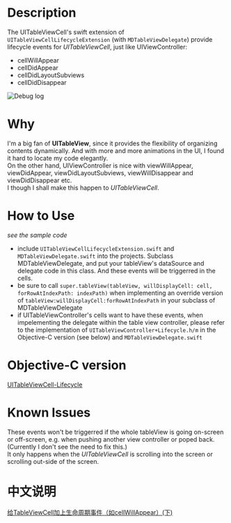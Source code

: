 # Description
The UITableViewCell's swift extension of `UITableViewCellLifecycleExtension` (with `MDTableViewDelegate`) provide lifecycle events for *UITableViewCell*, just like UIViewController:
* cellWillAppear
* cellDidAppear
* cellDidLayoutSubviews
* cellDidDisappear


![Debug log](https://github.com/madongchunqiu/UITableViewCell-Lifecycle-Swift/blob/master/UITableView-Lifecycle-Swift.gif)  


# Why
I'm a big fan of **UITableView**, since it provides the flexibility of organizing contents dynamically. And with more and more animations in the UI, I found it hard to locate my code elegantly.  
On the other hand, UIViewController is nice with viewWillAppear, viewDidAppear, viewDidLayoutSubviews, viewWillDisappear and viewDidDisappear etc.   
I though I shall make this happen to *UITableViewCell*.  

# How to Use
*see the sample code*

* include `UITableViewCellLifecycleExtension.swift` and `MDTableViewDelegate.swift` into the projects. Subclass MDTableViewDelegate, and put your tableView's dataSource and delegate code in this class. And these events will be triggerred in the cells. 
* be sure to call `super.tableView(tableView, willDisplayCell: cell, forRowAtIndexPath: indexPath)` when implementing an override version of `tableView:willDisplayCell:forRowAtIndexPath` in your subclass of MDTableViewDelegate
* if UITableViewController's cells want to have these events, when impelementing the delegate within the table view controller, please refer to the implementation of `UITableViewController+Lifecycle.h/m` in the Objective-C version (see below) and `MDTableViewDelegate.swift`  

# Objective-C version
[UITableViewCell-Lifecycle](https://github.com/madongchunqiu/UITableViewCell-Lifecycle)

# Known Issues
These events won't be triggerred if the whole tableView is going on-screen or off-screen, e.g. when pushing another view controller or poped back. (Currently I don't see the need to fix this.)  
It only happens when the *UITableViewCell* is scrolling into the screen or scrolling out-side of the screen.

# 中文说明
[给TableViewCell加上生命周期事件（如cellWillAppear）(下)](http://www.jianshu.com/p/64c76a587450)
